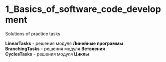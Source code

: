 # 1_Basics_of_software_code_development
Solutions of practice tasks 

<b>LinearTasks</b> - решения модуля <b>Линейные программы</b></br>
<b>BranchingTasks</b> - решения модуля <b>Ветвления</b></br>
<b>CyclesTasks</b> - решения модуля <b>Циклы</b>

